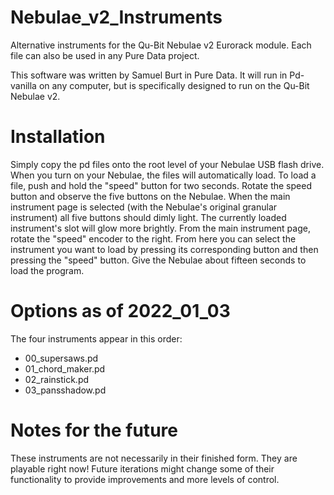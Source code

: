 # Nebulae_v2_Instruments
Alternative instruments for the Qu-Bit Nebulae v2 Eurorack module. Each file can also be used in any Pure Data project.

This software was written by Samuel Burt in Pure Data. It will run in Pd-vanilla on any computer, but is specifically designed to run on the Qu-Bit Nebulae v2. 

# Installation
Simply copy the pd files onto the root level of your Nebulae USB flash drive. When you turn on your Nebulae, the files will automatically load. To load a file, push and hold the "speed" button for two seconds. Rotate the speed button and observe the five buttons on the Nebulae. When the main instrument page is selected (with the Nebulae's original granular instrument) all five buttons should dimly light. The currently loaded instrument's slot will glow more brightly. From the main instrument page, rotate the "speed" encoder to the right. From here you can select the instrument you want to load by pressing its corresponding button and then pressing the "speed" button. Give the Nebulae about fifteen seconds to load the program.

# Options as of 2022_01_03
The four instruments appear in this order:

- 00_supersaws.pd
- 01_chord_maker.pd
- 02_rainstick.pd
- 03_pansshadow.pd

# Notes for the future
These instruments are not necessarily in their finished form. They are playable right now! Future iterations might change some of their functionality to provide improvements and more levels of control.

